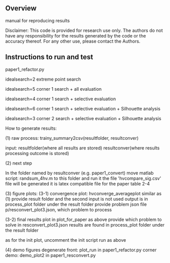 ## Overview
manual for reproducing results

Disclaimer:
This code is provided for research use only. The authors do not have
any responsibility for the results generated by the code or the 
accuracy thereof. For any other use, please contact the Authors.

## Instructions to run and test
paper1_refactor.py


idealsearch=2 extreme point search

idealsearch=5 corner 1 search + all evaluation

idealsearch=4 corner 1 search + selective evaluation 

idealsearch=6 corner 1 search + selective evaluation + Silhouette analysis

idealsearch=3 corner 2 search + selective evaluation + Silhouette analysis

How to generate results:

(1) raw process:
trainy_summary2csv(resultfolder, resultconver)

input: resultfolder(where all results are stored)
       resultconver(where results processing outcome is stored)

(2) next step

In the folder named by resultconver (e.g. paper1_convert)
move  matlab script: randsum_4hv.m to this folder 
and run it the file 'hvcompare_sig.csv' file will be generated
it is latex compatible file for the paper table 2-4

(3) figure plots:
(3-1) convergence plot: hvconverge_averageplot
similar as (1) provide result folder and the second input is not used
		output is in  process_plot folder under the result folder
provide problem json file p/resconvert_plot3.json, which problem to process

(3-2) final results plot in plot_for_paper
as above provide which problem to solve in resconvert_plot3.json
results are found in process_plot folder under the result folder

as for the init plot, uncomment the init script
run as above 



(4) demo figures
degenerate front: plot_run in paper1_refactor.py
corner demo: demo_plot2 in paper1_resconvert.py